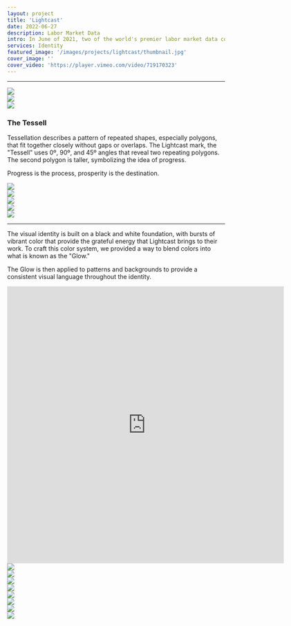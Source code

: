 ```yaml
---
layout: project
title: 'Lightcast'
date: 2022-06-27
description: Labor Market Data
intro: In June of 2021, two of the world's premier labor market data companies, Burning Glass Technologies and Emsi, merged to form a new powerhouse. The resulting combination brought about dramatic value for clients of both companies; but their new name, Emsi Burning Glass, left something to be desired. Having worked with Lexicon Branding to find a new name, they reached out to us to establish a new brand and visual identity.
services: Identity
featured_image: '/images/projects/lightcast/thumbnail.jpg'
cover_image: ''
cover_video: 'https://player.vimeo.com/video/719170323'
---
```


<hr class="span-12" />

<div class="span-6 pt1 lg-pt2">
     <img src="{{ '/images/projects/lightcast/logo-before.jpg' | relative_url }}" />
</div>
<div class="span-6 pt1 lg-pt2">
    <img src="{{ '/images/projects/lightcast/logo-after.jpg' | relative_url }}" />
</div>

<div class="span-12 pt1 lg-pt2">
    <img src="{{ '/images/projects/lightcast/tessell-construction.jpg' | relative_url }}" />
</div>

<div class="span-12 sm-span-6 pt1 lg-pt2 lg-mb10">
    <h3 class="displayMedium mb6">The Tessell</h3>
    <p>Tessellation describes a pattern of repeated shapes, especially polygons, that fit together closely without gaps or overlaps. The Lightcast mark, the "Tessell" uses 0º, 90º, and 45º angles that reveal two repeating polygons. The second polygon is taller, symbolizing the idea of progress.</p>
    <p>Progress is the process, prosperity is the destination.</p>
</div>

<div class="span-12 sm-span-6 pt1 lg-pt2 mb0 lg-mb10">
    <img src="{{ '/images/projects/lightcast/wall-sign.jpg' | relative_url }}" />
</div>

<div class="span-12 pt1 lg-pt2">
    <img src="{{ '/images/projects/lightcast/wood-wall.jpg' | relative_url }}" />
</div>

<div class="span-6 pt1 lg-pt2">
     <img src="{{ '/images/projects/lightcast/attributes.jpg' | relative_url }}" />
</div>
<div class="span-6 pt1 lg-pt2">
    <img src="{{ '/images/projects/lightcast/l-frame.jpg' | relative_url }}" />
</div>

<div class="span-12 pt1 lg-pt2">
    <img src="{{ '/images/projects/lightcast/business-cards.jpg' | relative_url }}" />
</div>

<hr class="span-12 mt10" />
<div class="span-12 sm-span-6 pt1 lg-pt2 lg-mb10">
    <p>The visual identity is built on a black and white foundation, with bursts of vibrant color that provide the grateful energy that Lightcast brings to their work. To craft this color system, we provided a way to blend colors into what is known as the "Glow."</p>
    <p>The Glow is then applied to patterns and backgrounds to provide a consistent visual language throughout the identity.</p>
</div>

<div class="span-12 sm-span-6 sm-start-7 pt1 lg-pt2 mb0 lg-mb10">
    <iframe src="https://player.vimeo.com/video/719233983?autoplay=1&loop=1&title=0&byline=0&portrait=0&background=1&quality=2K" width="640px" height="640px" frameborder="0" allow="autoplay; fullscreen; picture-in-picture" allowfullscreen title="Lightcast Glow"></iframe>
</div>

<!-- <div class="span-12 sm-span-6 pt1 lg-pt2">
    <iframe src="https://player.vimeo.com/video/718776260?autoplay=1&loop=1&title=0&byline=0&portrait=0&background=1&quality=2K" width="640px" height="640px" frameborder="0" allow="autoplay; fullscreen; picture-in-picture" allowfullscreen title="Lightcast Glow"></iframe>
</div> -->


<div class="span-4 pt1 lg-pt2">
    <img src="{{ '/images/projects/lightcast/illustration-1.jpg' | relative_url }}" />
</div>
<div class="span-4 start-5 pt1 lg-pt2">
    <img src="{{ '/images/projects/lightcast/illustration-2.jpg' | relative_url }}" />
</div>
<div class="span-4 start-9 pt1 lg-pt2">
    <img src="{{ '/images/projects/lightcast/illustration-3.jpg' | relative_url }}" />
</div>


<div class="span-12 pt1 lg-pt2">
    <img src="{{ '/images/projects/lightcast/billboard.jpg' | relative_url }}" />
</div>

<div class="span-12 pt1 lg-pt2">
    <img src="{{ '/images/projects/lightcast/guides.jpg' | relative_url }}" />
</div>

<div class="span-12 pt1 lg-pt2">
    <img src="{{ '/images/projects/lightcast/social.jpg' | relative_url }}" />
</div>

<div class="span-12 pt1 lg-pt2">
    <img src="{{ '/images/projects/lightcast/deck.jpg' | relative_url }}" />
</div>

<div class="span-12 pt1 lg-pt2">
    <img src="{{ '/images/projects/lightcast/web.jpg' | relative_url }}" />
</div>

